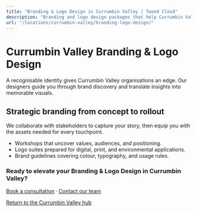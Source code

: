```yaml
---
title: "Branding & Logo Design in Currumbin Valley | Tweed Cloud"
description: "Branding and logo design packages that help Currumbin Valley organisations stand out."
url: "/locations/currumbin-valley/branding-logo-design/"
---
```


# Currumbin Valley Branding & Logo Design

A recognisable identity gives Currumbin Valley organisations an edge. Our designers guide you through brand discovery and translate insights into memorable visuals.

## Strategic branding from concept to rollout

We collaborate with stakeholders to capture your story, then equip you with the assets needed for every touchpoint.

- Workshops that uncover values, audiences, and positioning.
- Logo suites prepared for digital, print, and environmental applications.
- Brand guidelines covering colour, typography, and usage rules.

### Ready to elevate your Branding & Logo Design in Currumbin Valley?

[Book a consultation](/consultation/) · [Contact our team](/contact/)

[Return to the Currumbin Valley hub](/locations/currumbin-valley/)
